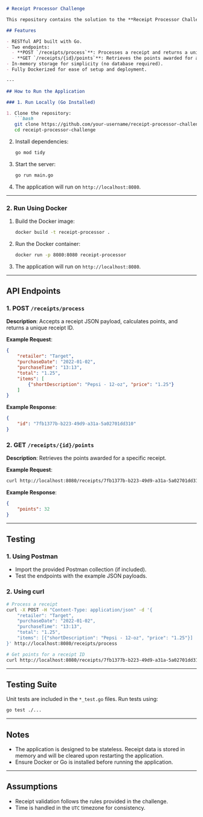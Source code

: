 ```markdown
# Receipt Processor Challenge

This repository contains the solution to the **Receipt Processor Challenge** provided by Fetch Rewards. The application processes receipts and calculates points based on predefined rules.

## Features

- RESTful API built with Go.
- Two endpoints:
  - **POST `/receipts/process`**: Processes a receipt and returns a unique receipt ID.
  - **GET `/receipts/{id}/points`**: Retrieves the points awarded for a specific receipt.
- In-memory storage for simplicity (no database required).
- Fully Dockerized for ease of setup and deployment.

---

## How to Run the Application

### 1. Run Locally (Go Installed)

1. Clone the repository:
   ```bash
   git clone https://github.com/your-username/receipt-processor-challenge.git
   cd receipt-processor-challenge
   ```

2. Install dependencies:
   ```bash
   go mod tidy
   ```

3. Start the server:
   ```bash
   go run main.go
   ```

4. The application will run on `http://localhost:8080`.

---

### 2. Run Using Docker

1. Build the Docker image:
   ```bash
   docker build -t receipt-processor .
   ```

2. Run the Docker container:
   ```bash
   docker run -p 8080:8080 receipt-processor
   ```

3. The application will run on `http://localhost:8080`.

---

## API Endpoints

### 1. POST `/receipts/process`

**Description**: Accepts a receipt JSON payload, calculates points, and returns a unique receipt ID.

**Example Request**:
```json
{
    "retailer": "Target",
    "purchaseDate": "2022-01-02",
    "purchaseTime": "13:13",
    "total": "1.25",
    "items": [
        {"shortDescription": "Pepsi - 12-oz", "price": "1.25"}
    ]
}
```

**Example Response**:
```json
{
    "id": "7fb1377b-b223-49d9-a31a-5a02701dd310"
}
```

### 2. GET `/receipts/{id}/points`

**Description**: Retrieves the points awarded for a specific receipt.

**Example Request**:
```bash
curl http://localhost:8080/receipts/7fb1377b-b223-49d9-a31a-5a02701dd310/points
```

**Example Response**:
```json
{
    "points": 32
}
```

---

## Testing

### 1. Using Postman
- Import the provided Postman collection (if included).
- Test the endpoints with the example JSON payloads.

### 2. Using curl
```bash
# Process a receipt
curl -X POST -H "Content-Type: application/json" -d '{
    "retailer": "Target",
    "purchaseDate": "2022-01-02",
    "purchaseTime": "13:13",
    "total": "1.25",
    "items": [{"shortDescription": "Pepsi - 12-oz", "price": "1.25"}]
}' http://localhost:8080/receipts/process

# Get points for a receipt ID
curl http://localhost:8080/receipts/7fb1377b-b223-49d9-a31a-5a02701dd310/points
```

---

## Testing Suite

Unit tests are included in the `*_test.go` files. Run tests using:
```bash
go test ./...
```

---

## Notes

- The application is designed to be stateless. Receipt data is stored in memory and will be cleared upon restarting the application.
- Ensure Docker or Go is installed before running the application.

---

## Assumptions

- Receipt validation follows the rules provided in the challenge.
- Time is handled in the `UTC` timezone for consistency.
```
 